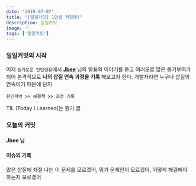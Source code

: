 ```yaml
---
date: '2019-07-07'
title: "[일일커밋] 1만큼 커밋해!"
description: 일일커밋
image: ''
tags: ['일일커밋']
---
```


### 일일커밋의 시작
어제 `슬기로운 인턴생활`에서 [__Jbee__](https://github.com/JaeYeopHan) 님의 발표와 이야기를 듣고 여러모로 많은 동기부여가 되어 본격적으로 __나의 삽질 연속 과정을 기록__ 해보고자 한다. 개발자라면 누구나 삽질의 연속이기 때문에 단지 
```
원인파악 >> 해결책 >> 과정 기록
```
TIL (Today I Learned)는 뭔가 글

### 오늘의 커밋

#### Jbee 님

#### 이슈의 기록

####
많은 삽질에 좌절
나는 이 문제를 모르겠어, 뭐가 문제인지 모르겠어, 어떻게 해결해야 하는지 모르겠어